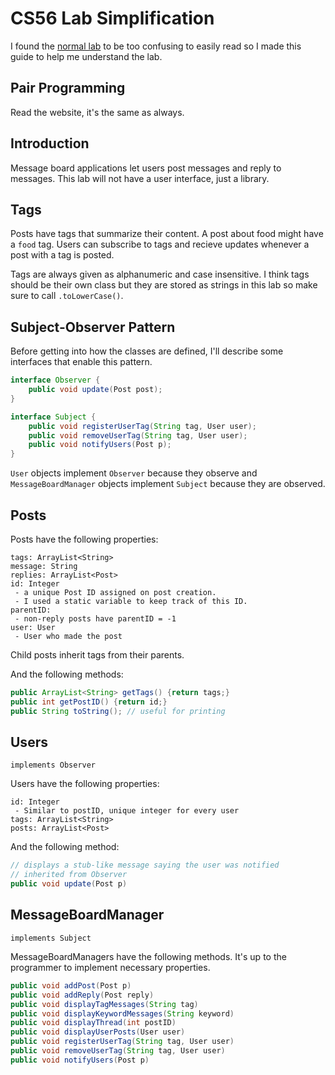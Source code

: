 # CS56 Lab Simplification
I found the [normal lab](https://ucsb-cs56.github.io/s19/lab/lab05/) to be too confusing to easily read so I made this guide to help me understand the lab.

## Pair Programming
Read the website, it's the same as always.

## Introduction
Message board applications let users post messages and reply to messages. This lab will not have a user interface, just a library.

## Tags
Posts have tags that summarize their content. A post about food might have a `food` tag. Users can subscribe to tags and recieve updates whenever a post with a tag is posted.

Tags are always given as alphanumeric and case insensitive. I think tags should be their own class but they are stored as strings in this lab so make sure to call `.toLowerCase()`. 

## Subject-Observer Pattern
Before getting into how the classes are defined, I'll describe some interfaces that enable this pattern.

```java
interface Observer {
    public void update(Post post);
}
```

```java
interface Subject {
    public void registerUserTag(String tag, User user);
    public void removeUserTag(String tag, User user);
    public void notifyUsers(Post p);
}
```

`User` objects implement `Observer` because they observe and `MessageBoardManager` objects implement `Subject` because they are observed.

## Posts
Posts have the following properties:
```
tags: ArrayList<String>
message: String
replies: ArrayList<Post>
id: Integer
 - a unique Post ID assigned on post creation.
 - I used a static variable to keep track of this ID.
parentID:
 - non-reply posts have parentID = -1
user: User
 - User who made the post

```
Child posts inherit tags from their parents.

And the following methods:
```java
public ArrayList<String> getTags() {return tags;}
public int getPostID() {return id;}
public String toString(); // useful for printing
```

## Users
`implements Observer`

Users have the following properties:
```
id: Integer
 - Similar to postID, unique integer for every user
tags: ArrayList<String>
posts: ArrayList<Post>
```
And the following method:
```java
// displays a stub-like message saying the user was notified
// inherited from Observer
public void update(Post p)
```

## MessageBoardManager
`implements Subject`

MessageBoardManagers have the following methods. It's up to the programmer to implement necessary properties.
```java
public void addPost(Post p)
public void addReply(Post reply)
public void displayTagMessages(String tag)
public void displayKeywordMessages(String keyword)
public void displayThread(int postID)
public void displayUserPosts(User user)
public void registerUserTag(String tag, User user)
public void removeUserTag(String tag, User user)
public void notifyUsers(Post p)
```